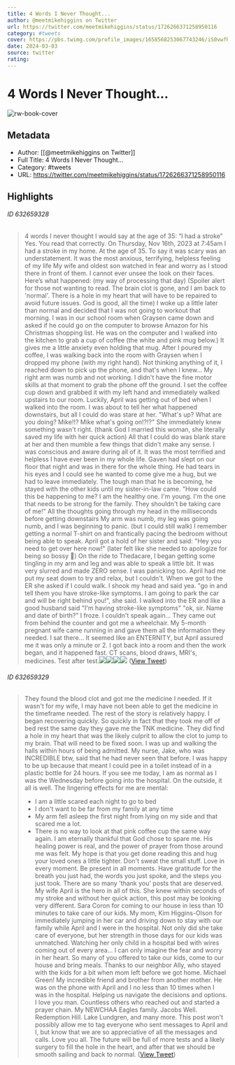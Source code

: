 ```yaml
---
title: 4 Words I Never Thought...
author: @meetmikehiggins on Twitter
url: https://twitter.com/meetmikehiggins/status/1726266371258950116
category: #tweets
cover: https://pbs.twimg.com/profile_images/1658568253067743246/iS0vwfRx.jpg
date: 2024-03-03
source: twitter
rating:
---
```

# 4 Words I Never Thought...

![rw-book-cover](https://pbs.twimg.com/profile_images/1658568253067743246/iS0vwfRx.jpg)

## Metadata
- Author: [[@meetmikehiggins on Twitter]]
- Full Title: 4 Words I Never Thought...
- Category: #tweets
- URL: https://twitter.com/meetmikehiggins/status/1726266371258950116

## Highlights
###### ID 632659328
> 4 words I never thought I would say at the age of 35: 
> “I had a stroke” 
> Yes. You read that correctly. On Thursday, Nov 16th, 2023 at 7:45am I had a stroke in my home. At the age of 35. 
> To say it was scary was an understatement. It was the most anxious, terrifying, helpless feeling of my life 
> My wife and oldest son watched in fear and worry as I stood there in front of them. I cannot ever unsee the look on their faces. 
> Here’s what happened: (my way of processing that day)
> (Spoiler alert for those not wanting to read. The brain clot is gone, and I am back to 'normal'. There is a hole in my heart that will have to be repaired to avoid future issues. God is good, all the time)
> I woke up a little later than normal and decided that I was not going to workout that morning. I was in our school room when Graysen came down and asked if he could go on the computer to browse Amazon for his Christmas shopping list.
> He was on the computer and I walked into the kitchen to grab a cup of coffee (the white and pink mug below.) It gives me a little anxiety even holding that mug.
> After I poured my coffee, I was walking back into the room with Graysen when I dropped my phone (with my right hand). Not thinking anything of it, I reached down to pick up the phone, and that's when I knew...
> My right arm was numb and not working. I didn't have the fine motor skills at that moment to grab the phone off the ground. I set the coffee cup down and grabbed it with my left hand and immediately walked upstairs to our room.
> Luckily, April was getting out of bed when I walked into the room. I was about to tell her what happened downstairs, but all I could do was stare at her.
> "What's up? What are you doing? Mike!!? Mike what's going on!?!?" She immediately knew something wasn't right. (thank God I married this woman, she literally saved my life with her quick action)
> All that I could do was blank stare at her and then mumble a few things that didn't make any sense. I was conscious and aware during all of it.
> It was the most terrified and helpless I have ever been in my whole life. Gaven had slept on our floor that night and was in there for the whole thing. 
> He had tears in his eyes and I could see he wanted to come give me a hug, but we had to leave immediately. The tough man that he is becoming, he stayed with the other kids until my sister-in-law came.
> "How could this be happening to me? I am the healthy one. I'm young. I'm the one that needs to be strong for the family. They shouldn't be taking care of me!"
> All the thoughts going through my head in the milliseconds before getting downstairs
> My arm was numb, my leg was going numb, and I was beginning to panic. (but I could still walk)
> I remember getting a normal T-shirt on and frantically pacing the bedroom without being able to speak. April got a hold of her sister and said:
> "Hey you need to get over here now!" (later felt like she needed to apologize for being so bossy 🤣)
> On the ride to Thedacare, I began getting some tingling in my arm and leg and was able to speak a little bit. It was very slurred and made ZERO sense. 
> I was panicking too. April had me put my seat down to try and relax, but I couldn't.
> When we got to the ER she asked if I could walk. I shook my head and said yea. 
> "go in and tell them you have stroke-like symptoms. I am going to park the car and will be right behind you!", she said.
> I walked into the ER and like a good husband said "I'm having stroke-like symptoms"
> "ok, sir. Name and date of birth?"
> I froze. I couldn't speak again... 
> They came out from behind the counter and got me a wheelchair. My 5-month pregnant wife came running in and gave them all the information they needed.
> I sat there... It seemed like an ENTERNITY, but April assured me it was only a minute or 2.
> I got back into a room and then the work began, and it happened fast. 
> CT scans, blood draws, MRI's, medicines. Test after test.<img src='https://pbs.twimg.com/media/F_TuG4yW4AAwFsW.jpg'/><img src='https://pbs.twimg.com/media/F_TuG4vWgAAxWc_.jpg'/><img src='https://pbs.twimg.com/media/F_TuG4yXAAAaE2C.jpg'/><img src='https://pbs.twimg.com/media/F_TuG4yXkAAxPmn.jpg'/> ([View Tweet](https://twitter.com/meetmikehiggins/status/1726266371258950116))
    
###### ID 632659329
> They found the blood clot and got me the medicine I needed. If it wasn't for my wife, I may have not been able to get the medicine in the timeframe needed.
> The rest of the story is relatively happy. I began recovering quickly. So quickly in fact that they took me off of bed rest the same day they gave me the TNK medicine.
> They did find a hole in my heart that was the likely culprit to allow the clot to jump to my brain. That will need to be fixed soon.
> I was up and walking the halls within hours of being admitted. My nurse, Jake, who was INCREDIBLE btw, said that he had never seen that before. 
> I was happy to be up because that meant I could pee in a toilet instead of in a plastic bottle for 24 hours.
> If you see me today, I am as normal as I was the Wednesday before going into the hospital. On the outside, it all is well.
> The lingering effects for me are mental:
> - I am a little scared each night to go to bed
> - I don't want to be far from my family at any time
> - My arm fell asleep the first night from lying on my side and that scared me a lot.
> - There is no way to look at that pink coffee cup the same way again.
> I am eternally thankful that God chose to spare me. His healing power is real, and the power of prayer from those around me was felt.
> My hope is that you get done reading this and hug your loved ones a little tighter. Don't sweat the small stuff. Love in every moment. Be present in all moments. Have gratitude for the breath you just had, the words you just spoke, and the steps you just took.
> There are so many 'thank you' posts that are deserved. My wife April is the hero in all of this. 
> She knew within seconds of my stroke and without her quick action, this post may be looking very different.
> Sara Coron for coming to our house in less than 10 minutes to take care of our kids. My mom, Kim Higgins-Olson for immediately jumping in her car and driving down to stay with our family while April and I were in the hospital. Not only did she take care of everyone, but her strength in those days for our kids was unmatched.
> Watching her only child in a hospital bed with wires coming out of every area... I can only imagine the fear and worry in her heart.
> So many of you offered to take our kids, come to our house and bring meals. 
> Thanks to our neighbor Ally, who stayed with the kids for a bit when mom left before we got home. 
> Michael Green! My incredible friend and brother from another mother. He was on the phone with April and I no less than 10 times when I was in the hospital. Helping us navigate the decisions and options. I love you man.
> Countless others who reached out and started a prayer chain. 
> My NEWCHAA Eagles family. Jacobs Well. Redemption Hill. Lake Lundgren, and many more.
> This post won't possibly allow me to tag everyone who sent messages to April and I, but know that we are so appreciative of all the messages and calls. Love you all.
> The future will be full of more tests and a likely surgery to fill the hole in the heart, and after that we should be smooth sailing and back to normal. ([View Tweet](https://twitter.com/meetmikehiggins/status/1726266610611032225))
    
